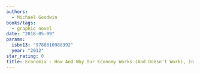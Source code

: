 ```yaml
---
authors:
  - Michael Goodwin
books/tags:
  - graphic novel
date: "2018-05-09"
params:
  isbn13: "9780810988392"
  year: "2012"
star_rating: 0
title: Economix - How And Why Our Economy Works (And Doesn't Work), In Words And Pictures
---
```


<!--more-->
